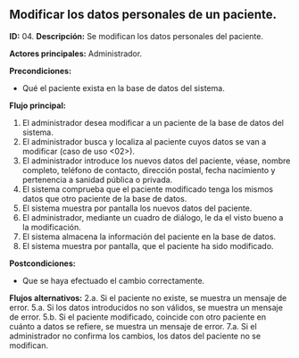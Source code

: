 ## Modificar los datos personales de un paciente.

**ID:** 04.
**Descripción:** Se modifican los datos personales del paciente.

**Actores principales:** Administrador.

**Precondiciones:**
* Qué el paciente exista en la base de datos del sistema.


**Flujo principal:**
1. El administrador desea modificar a un paciente de la base de datos del sistema.
1. El administrador busca y localiza al paciente cuyos datos se van a modificar (caso de uso <02>).
1. El administrador introduce los nuevos datos del paciente, véase, nombre completo, teléfono de contacto, dirección postal, fecha nacimiento y pertenencia a sanidad pública o privada.
1. El sistema comprueba que el paciente modificado tenga los mismos datos que otro paciente de la base de datos.
1. El sistema muestra por pantalla los nuevos datos del paciente.
1. El administrador, mediante un cuadro de diálogo, le da el visto bueno a la modificación.
1. El sistema almacena la información del paciente en la base de datos.
1. El sistema muestra por pantalla, que el paciente ha sido modificado. 

**Postcondiciones:**
* Que se haya efectuado el cambio correctamente.

 
**Flujos alternativos:**
2.a. Si el paciente no existe, se muestra un mensaje de error.
5.a. Si los datos introducidos no son válidos, se muestra un mensaje de error.
5.b. Si el paciente modificado, coincide con otro paciente en cuánto a datos se refiere, se muestra un mensaje de error.
7.a. Si el administrador no confirma los cambios, los datos del paciente no se modifican.
